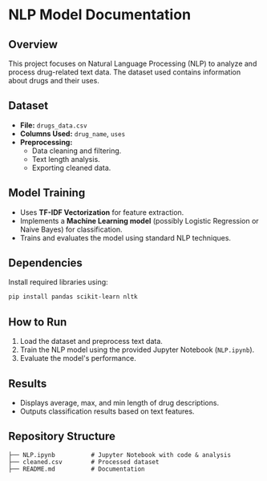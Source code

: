 # NLP Model Documentation

## Overview
This project focuses on Natural Language Processing (NLP) to analyze and process drug-related text data. The dataset used contains information about drugs and their uses.

## Dataset
- **File:** `drugs_data.csv`
- **Columns Used:** `drug_name`, `uses`
- **Preprocessing:**
  - Data cleaning and filtering.
  - Text length analysis.
  - Exporting cleaned data.

## Model Training
- Uses **TF-IDF Vectorization** for feature extraction.
- Implements a **Machine Learning model** (possibly Logistic Regression or Naive Bayes) for classification.
- Trains and evaluates the model using standard NLP techniques.

## Dependencies
Install required libraries using:
```bash
pip install pandas scikit-learn nltk
```

## How to Run
1. Load the dataset and preprocess text data.
2. Train the NLP model using the provided Jupyter Notebook (`NLP.ipynb`).
3. Evaluate the model's performance.

## Results
- Displays average, max, and min length of drug descriptions.
- Outputs classification results based on text features.

## Repository Structure
```
├── NLP.ipynb          # Jupyter Notebook with code & analysis
├── cleaned.csv        # Processed dataset
├── README.md          # Documentation
```